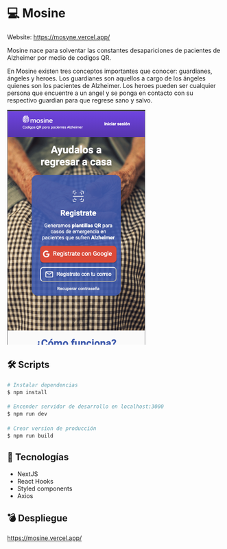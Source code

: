 # 💻 Mosine

Website: https://mosyne.vercel.app/

Mosine nace para solventar las constantes desapariciones de pacientes de Alzheimer por medio de codigos QR.

En Mosine existen tres conceptos importantes que conocer: guardianes, ángeles y heroes. Los guardianes son aquellos a cargo de los ángeles quienes son los pacientes de Alzheimer. Los heroes pueden ser cualquier persona que encuentre a un angel y se ponga en contacto con su respectivo guardian para que regrese sano y salvo.

![Home Mosine](.readme-static/Home.png)

## 🛠 Scripts

```bash
# Instalar dependencias
$ npm install

# Encender servidor de desarrollo en localhost:3000
$ npm run dev

# Crear version de producción
$ npm run build

```

## 💎 Tecnologías

- NextJS
- React Hooks
- Styled components
- Axios

## 💣 Despliegue

https://mosine.vercel.app/
